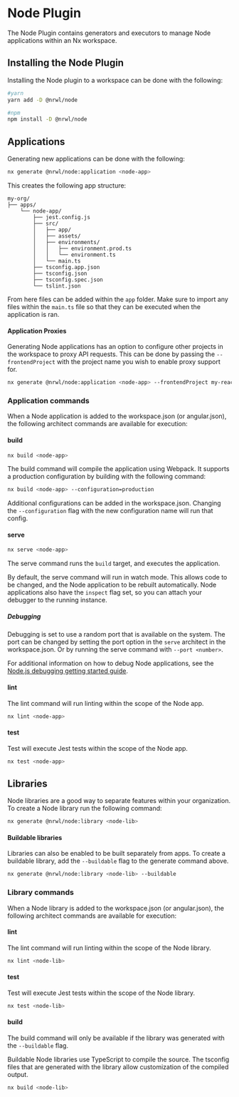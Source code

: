 # Node Plugin

The Node Plugin contains generators and executors to manage Node applications within an Nx workspace.

## Installing the Node Plugin

Installing the Node plugin to a workspace can be done with the following:

```bash
#yarn
yarn add -D @nrwl/node
```

```bash
#npm
npm install -D @nrwl/node
```

## Applications

Generating new applications can be done with the following:

```bash
nx generate @nrwl/node:application <node-app>
```

This creates the following app structure:

```treeview
my-org/
├── apps/
    └── node-app/
        ├── jest.config.js
        ├── src/
        │   ├── app/
        │   ├── assets/
        │   ├── environments/
        │   │   ├── environment.prod.ts
        │   │   └── environment.ts
        │   └── main.ts
        ├── tsconfig.app.json
        ├── tsconfig.json
        ├── tsconfig.spec.json
        └── tslint.json
```

From here files can be added within the `app` folder.
Make sure to import any files within the `main.ts` file so that they can be executed when the application is ran.

#### Application Proxies

Generating Node applications has an option to configure other projects in the workspace to proxy API requests. This can be done by passing the `--frontendProject` with the project name you wish to enable proxy support for.

```bash
nx generate @nrwl/node:application <node-app> --frontendProject my-react-app
```

### Application commands

When a Node application is added to the workspace.json (or angular.json), the following architect commands are available for execution:

#### build

```bash
nx build <node-app>
```

The build command will compile the application using Webpack. It supports a production configuration by building with the following command:

```bash
nx build <node-app> --configuration=production
```

Additional configurations can be added in the workspace.json. Changing the `--configuration` flag with the new configuration name will run that config.

#### serve

```bash
nx serve <node-app>
```

The serve command runs the `build` target, and executes the application.

By default, the serve command will run in watch mode. This allows code to be changed, and the Node application to be rebuilt automatically.
Node applications also have the `inspect` flag set, so you can attach your debugger to the running instance.

##### Debugging

Debugging is set to use a random port that is available on the system. The port can be changed by setting the port option in the `serve` architect in the workspace.json. Or by running the serve command with `--port <number>`.

For additional information on how to debug Node applications, see the [Node.js debugging getting started guide](https://nodejs.org/en/docs/guides/debugging-getting-started/#inspector-clients).

#### lint

The lint command will run linting within the scope of the Node app.

```bash
nx lint <node-app>
```

#### test

Test will execute Jest tests within the scope of the Node app.

```bash
nx test <node-app>
```

## Libraries

Node libraries are a good way to separate features within your organization. To create a Node library run the following command:

```bash
nx generate @nrwl/node:library <node-lib>
```

#### Buildable libraries

Libraries can also be enabled to be built separately from apps. To create a buildable library, add the `--buildable` flag to the generate command above.

```bash
nx generate @nrwl/node:library <node-lib> --buildable
```

### Library commands

When a Node library is added to the workspace.json (or angular.json), the following architect commands are available for execution:

#### lint

The lint command will run linting within the scope of the Node library.

```bash
nx lint <node-lib>
```

#### test

Test will execute Jest tests within the scope of the Node library.

```bash
nx test <node-lib>
```

#### build

The build command will only be available if the library was generated with the `--buildable` flag.

Buildable Node libraries use TypeScript to compile the source. The tsconfig files that are generated with the library allow customization of the compiled output.

```bash
nx build <node-lib>
```
